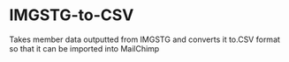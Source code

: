# IMGSTG-to-CSV
Takes member data outputted from IMGSTG and converts it to.CSV format so that it can be imported into MailChimp
